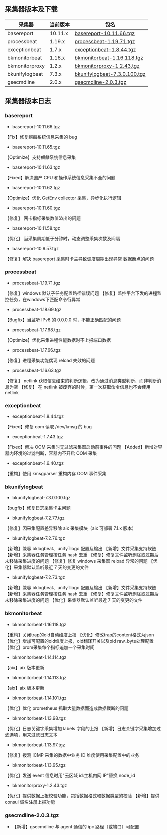 ## 采集器版本及下载

采集器 | 当前版本 | 包名
----|------|---
basereport | 10.11.x | [basereport-10.11.66.tgz](https://bkopen-1252002024.file.myqcloud.com/gse_plugins/basereport-10.11.66.tgz)
processbeat | 1.19.x | [processbeat-1.19.71.tgz](https://bkopen-1252002024.file.myqcloud.com/gse_plugins/processbeat-1.19.71.tgz)
exceptionbeat | 1.7.x | [exceptionbeat-1.8.44.tgz](https://bkopen-1252002024.file.myqcloud.com/gse_plugins/exceptionbeat-1.8.44.tgz)
bkmonitorbeat | 1.16.x | [bkmonitorbeat-1.16.118.tgz](https://bkopen-1252002024.file.myqcloud.com/gse_plugins/bkmonitorbeat-1.16.118.tgz)
bkmonitorproxy | 1.2.x | [bkmonitorproxy-1.2.43.tgz](https://bkopen-1252002024.file.myqcloud.com/gse_plugins/bkmonitorproxy-1.2.43.tgz)
bkunifylogbeat | 7.3.x | [bkunifylogbeat-7.3.0.100.tgz](https://bkopen-1252002024.file.myqcloud.com/gse_plugins/bkunifylogbeat-7.3.0.100.tgz)
gsecmdline | 2.0.x | [gsecmdline-2.0.3.tgz](https://bkopen-1252002024.file.myqcloud.com/gse_plugins/gsecmdline-2.0.3.tgz)

## 采集器版本日志

### basereport

- basereport-10.11.66.tgz

【Fix】修复麒麟系统信息采集的 bug

- basereport-10.11.65.tgz

【Optimize】支持麒麟系统信息采集

- basereport-10.11.63.tgz

【Fixed】解决国产 CPU 和操作系统信息采集不全的问题

- basereport-10.11.62.tgz

【Optimize】优化 GetEnv collector 采集，异步化执行逻辑

- basereport-10.11.60.tgz

【修复】 网卡指标采集数值溢出的问题

- basereport-10.11.58.tgz

【优化】 当采集周期低于分钟时，动态调整采集次数及间隔

- basereport-10.9.57.tgz

【修复】解决 basereport 采集时卡主导致调度周期出现异常 数据断点的问题


### processbeat

- processbeat-1.19.71.tgz


【修复】windows 默认子任务配置路径错误问题
【修复】监控平台下发的进程监控任务，在windows下匹配命令行异常

- processbeat-1.18.69.tgz

【Bugfix】当监听 IPv6 的 0.0.0.0 时，不能正确匹配的问题

- processbeat-1.17.68.tgz

【Optimize】优化采集进程性能数据时不上报端口数据

- processbeat-1.17.66.tgz

【修复】进程采集功能偶现 reload 失效的问题

- processbeat-1.16.63.tgz

【修复】 netlink 获取信息结束的判断逻辑，改为通过消息类型判断，而非判断消息为空
【修复】 在 netlink 被废弃的时候，第一次获取命令信息也不会使用 netlink

### exceptionbeat

- exceptionbeat-1.8.44.tgz

【Fixed】修复 oom 读取 /dev/kmsg 的 bug

- exceptionbeat-1.7.43.tgz

【Fixed】解决 OOM 采集时无过滤采集器启动前事件的问题
【Added】新增对容器内环境的过滤判断，容器内不开启 OOM 采集

- exceptionbeat-1.6.40.tgz

【重构】使用 kmsgparser 重构内存 OOM 事件采集

### bkunifylogbeat

- bkunifylogbeat-7.3.0.100.tgz

【bugfix】修复日志采集卡主问题

- bkunifylogbeat-7.2.77.tgz

【修复】因采集配置差异移除 aix 采集模块（aix 可部署 7.1.x 版本）

- bkunifylogbeat-7.2.76.tgz

【新增】兼容 bklogbeat、unifyTlogc 配置及输出
【新增】文件采集支持软链
【新增】采集器任务管理按任务 hash 去重
【修复】修复文件监听删除或过期后未移除采集进度的问题
【修复】修复 windows 采集器 reload 异常的问题
【优化】采集器默认监听最近 7 天的变更的文件

- bkunifylogbeat-7.2.73.tgz

【新增】兼容 bklogbeat、unifyTlogc 配置及输出
【新增】文件采集支持软链
【新增】采集器任务管理按任务 hash 去重
【修复】修复文件监听删除或过期后未移除采集进度的问题
【优化】采集器默认监听最近 7 天的变更的文件

### bkmonitorbeat

- bkmonitorbeat-1.16.118.tgz

【重构】关闭trap的oid自动维度上报
【优化】修改trap的content格式为json
【优化】增加可配置的oid维度上报，oid翻译开关以及oid raw_byte处理配置
【优化】prom采集每个指标追加一个采集时间

- bkmonitorbeat-1.14.114.tgz

【aix】aix 版本更新

- bkmonitorbeat-1.14.113.tgz

【aix】aix 版本更新

- bkmonitorbeat-1.14.101.tgz

【优化】优化 prometheus 抓取大量数据而造成数据截断的问题

- bkmonitorbeat-1.13.98.tgz

【优化】日志关键字采集增加 labels 字段的上报
【新增】日志关键字采集增加过滤选项，用来过滤日志文本

- bkmonitorbeat-1.13.97.tgz

【修复】拨测 ICMP 采集的数据中业务 ID 维度使用采集配置中的业务


- bkmonitorbeat-1.13.95.tgz

【优化】发送 event 信息时用"云区域 id:主机内网 IP"替换 node_id

- bkmonitorproxy-1.2.43.tgz

【优化】提供数据上报校验功能，包括数据格式和数据类型的校验
【新增】提供 consul 域名注册上报功能


### gsecmdline-2.0.3.tgz

- 【新增】gsecmdline 与 agent 通信的 ipc 路径（或端口）可配置
